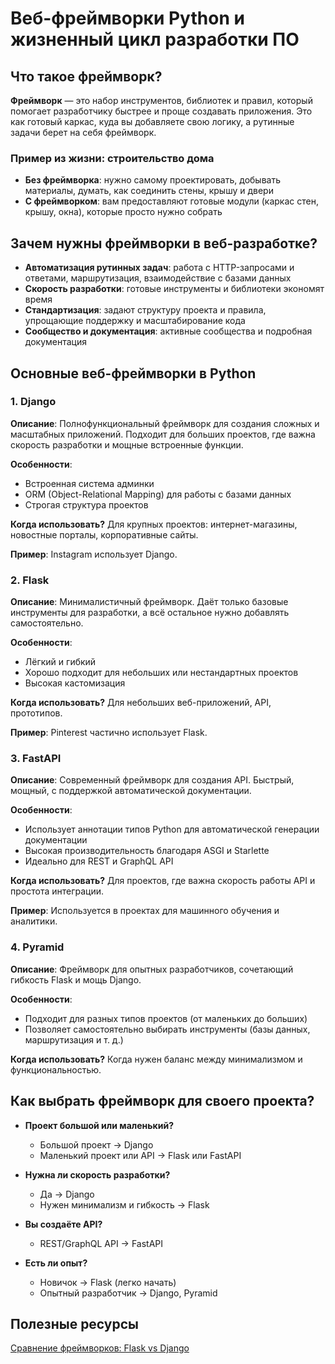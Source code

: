 # Веб-фреймворки Python и жизненный цикл разработки ПО

## Что такое фреймворк?

**Фреймворк** — это набор инструментов, библиотек и правил, который помогает разработчику быстрее и проще создавать приложения. Это как готовый каркас, куда вы добавляете свою логику, а рутинные задачи берет на себя фреймворк.

### Пример из жизни: строительство дома

- **Без фреймворка**: нужно самому проектировать, добывать материалы, думать, как соединить стены, крышу и двери
- **С фреймворком**: вам предоставляют готовые модули (каркас стен, крышу, окна), которые просто нужно собрать

## Зачем нужны фреймворки в веб-разработке?

- **Автоматизация рутинных задач**: работа с HTTP-запросами и ответами, маршрутизация, взаимодействие с базами данных
- **Скорость разработки**: готовые инструменты и библиотеки экономят время
- **Стандартизация**: задают структуру проекта и правила, упрощающие поддержку и масштабирование кода
- **Сообщество и документация**: активные сообщества и подробная документация

## Основные веб-фреймворки в Python

### 1. Django

**Описание**: Полнофункциональный фреймворк для создания сложных и масштабных приложений. Подходит для больших проектов, где важна скорость разработки и мощные встроенные функции.

**Особенности**:
- Встроенная система админки
- ORM (Object-Relational Mapping) для работы с базами данных
- Строгая структура проектов

**Когда использовать?** Для крупных проектов: интернет-магазины, новостные порталы, корпоративные сайты.

**Пример**: Instagram использует Django.

### 2. Flask

**Описание**: Минималистичный фреймворк. Даёт только базовые инструменты для разработки, а всё остальное нужно добавлять самостоятельно.

**Особенности**:
- Лёгкий и гибкий
- Хорошо подходит для небольших или нестандартных проектов
- Высокая кастомизация

**Когда использовать?** Для небольших веб-приложений, API, прототипов.

**Пример**: Pinterest частично использует Flask.

### 3. FastAPI

**Описание**: Современный фреймворк для создания API. Быстрый, мощный, с поддержкой автоматической документации.

**Особенности**:
- Использует аннотации типов Python для автоматической генерации документации
- Высокая производительность благодаря ASGI и Starlette
- Идеально для REST и GraphQL API

**Когда использовать?** Для проектов, где важна скорость работы API и простота интеграции.

**Пример**: Используется в проектах для машинного обучения и аналитики.

### 4. Pyramid

**Описание**: Фреймворк для опытных разработчиков, сочетающий гибкость Flask и мощь Django.

**Особенности**:
- Подходит для разных типов проектов (от маленьких до больших)
- Позволяет самостоятельно выбирать инструменты (базы данных, маршрутизация и т. д.)

**Когда использовать?** Когда нужен баланс между минимализмом и функциональностью.

## Как выбрать фреймворк для своего проекта?

- **Проект большой или маленький?**
  - Большой проект → Django
  - Маленький проект или API → Flask или FastAPI

- **Нужна ли скорость разработки?**
  - Да → Django
  - Нужен минимализм и гибкость → Flask

- **Вы создаёте API?**
  - REST/GraphQL API → FastAPI

- **Есть ли опыт?**
  - Новичок → Flask (легко начать)
  - Опытный разработчик → Django, Pyramid

## Полезные ресурсы

[Сравнение фреймворков: Flask vs Django](https://worksolutions.ru/useful/flask-vs-django-kakoj-web-frejmvork-vybrat/)